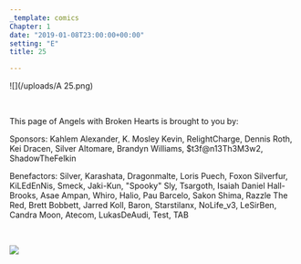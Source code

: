 ```yaml
---
_template: comics
Chapter: 1
date: "2019-01-08T23:00:00+00:00"
setting: "E"
title: 25

---
```

![](/uploads/A 25.png)

<br>

<p align="left">This page of Angels with Broken Hearts is brought to you by:</p>

<p align="left">Sponsors: Kahlem Alexander, K. Mosley Kevin, RelightCharge, Dennis Roth, Kei Dracen, Silver Altomare, Brandyn Williams, $t3f@n13Th3M3w2, ShadowTheFelkin </p>

<p align="left">Benefactors: Silver, Karashata, Dragonmalte, Loris Puech, Foxon Silverfur, KiLEdEnNis, Smeck, Jaki-Kun, "Spooky" Sly, Tsargoth, Isaiah Daniel Hall-Brooks, Asae Ampan, Whiro, Halio, Pau Barcelo, Sakon Shima, Razzle The Red, Brett Bobbett, Jarred Koll, Baron, Starstilanx, NoLife_v3, LeSirBen, Candra Moon, Atecom, LukasDeAudi, Test, TAB</p> <br>

[![](/uploads/patreon-banner.jpg)](http://patreon.com/mbsaunders)
